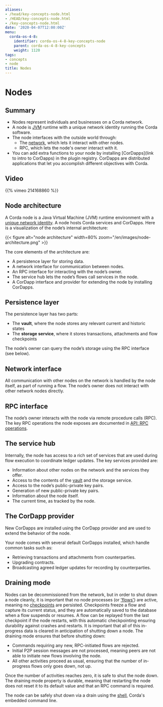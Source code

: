 ```yaml
---
aliases:
- /head/key-concepts-node.html
- /HEAD/key-concepts-node.html
- /key-concepts-node.html
date: '2020-04-07T12:00:00Z'
menu:
  corda-os-4-8:
    identifier: corda-os-4-8-key-concepts-node
    parent: corda-os-4-8-key-concepts
    weight: 1120
tags:
- concepts
- node
title: Nodes
---
```



# Nodes

## Summary

* Nodes represent individuals and businesses on a Corda network.
* A node is [JVM](https://www.infoworld.com/article/3272244/what-is-the-jvm-introducing-the-java-virtual-machine.html) runtime with a unique network identity running the Corda software.
* The node interfaces with the outside world through:
  * The [network](key-concepts-ecosystem.md), which lets it interact with other nodes.
  * RPC, which lets the node's owner interact with it.
* You can add extra functions to your node by installing [CorDapps](link to intro to CorDapps) in the plugin registry. CorDapps are distributed applications that let you accomplish different objectives with Corda.

## Video

{{% vimeo 214168860 %}}

## Node architecture

A Corda node is a Java Virtual Machine (JVM) runtime environment with a [unique network identity](../../../../../en/platform/corda/4.8/open-source/key-concepts-ecosystem.html#node-identities). A node hosts Corda services and
CorDapps. Here is a visualization of the node’s internal architecture:

{{< figure alt="node architecture" width=80% zoom="/en/images/node-architecture.png" >}}

The core elements of the architecture are:

* A persistence layer for storing data.
* A network interface for communication between nodes.
* An RPC interface for interacting with the node’s owner.
* The service hub lets the node’s flows call services in the node.
* A CorDapp interface and provider for extending the node by installing CorDapps.

## Persistence layer

The persistence layer has two parts:

* The **vault**, where the node stores any relevant current and historic states
* The **storage service**, where it stores transactions, attachments and flow checkpoints

The node’s owner can query the node’s storage using the RPC interface (see below).

## Network interface

All communication with other nodes on the network is handled by the node itself, as part of running a flow. The
node’s owner does not interact with other network nodes directly.

## RPC interface

The node’s owner interacts with the node via remote procedure calls (RPC). The key RPC operations the node exposes
are documented in [API: RPC operations](api-rpc.md).

## The service hub

Internally, the node has access to a rich set of services that are used during flow execution to coordinate ledger
updates. The key services provided are:

* Information about other nodes on the network and the services they offer.
* Access to the contents of the [vault](../../../../../en/platform/corda/4.8/open-source/key-concepts-vault.html) and the storage service.
* Access to the node’s public-private key pairs.
* Generation of new public-private key pairs.
* Information about the node itself.
* The current time, as tracked by the node.

## The CorDapp provider

New CorDapps are installed using the CorDapp provider and are used to extend the behavior of the node.

Your node comes with several default CorDapps installed, which handle common tasks such as:

* Retrieving transactions and attachments from counterparties.
* Upgrading contracts.
* Broadcasting agreed ledger updates for recording by counterparties.

## Draining mode

Nodes can be decommissioned from the network, but in order to shut down a node cleanly, it is important that no node processes (or ['flows'](../../../../../en/platform/corda/4.8/open-source/key-concepts-flows.html)) are active,
meaning no [checkpoints](../../../../../en/platform/corda/4.8/open-source/contributing-flow-internals.html#checkpoints) are persisted. Checkpoints freeze a flow and capture its current
status, and they are automatically saved to the database when a flow suspends or resumes. A flow can be replayed from the last checkpoint if the node restarts, with this automatic checkpointing
ensuring durability against crashes and restarts. It is important that all of this in-progress data is cleared in anticipation of shutting down a node. The draining mode ensures that before shutting down:

* Commands requiring any new, RPC-initiated flows are rejected.
* Initial P2P session messages are not processed, meaning peers are not able to initiate new flows involving the node.
* All other activities proceed as usual, ensuring that the number of in-progress flows only goes down, not up.

Once the number of activities reaches zero, it is safe to shut the node down.
The draining mode property is durable, meaning that restarting the node does not reset it to its default value and that an RPC command is required.

The node can be safely shut down via a drain using the [shell](../../../../../en/platform/corda/4.8/open-source/shell.md), Corda's embedded command line.
